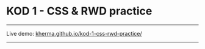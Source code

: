 # KOD 1 - CSS & RWD practice

---

Live demo: [kherma.github.io/kod-1-css-rwd-practice/](https://kherma.github.io/kod-1-css-rwd-practice/)

---
